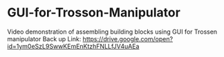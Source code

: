 # GUI-for-Trosson-Manipulator
Video demonstration of assembling building blocks using GUI for Trossen manipulator
Back up Link: https://drive.google.com/open?id=1ym0eSzL9SwwKEmEnKtzhFNLLfJV4uAEa
